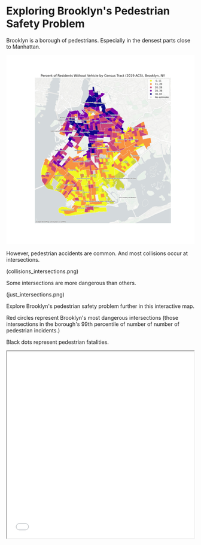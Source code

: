 # Exploring Brooklyn's Pedestrian Safety Problem

Brooklyn is a borough of pedestrians. Especially in the densest parts close to Manhattan.

![image desc](BK_RESIDENTSy.jpeg)

However, pedestrian accidents are common. And most collisions occur at intersections. 

(collisions_intersections.png)

Some intersections are more dangerous than others.

(just_intersections.png)

Explore Brooklyn's pedestrian safety problem further in this interactive map.

Red circles represent Brooklyn's most dangerous intersections (those intersections in the borough's 99th percentile of number of number of pedestrian incidents.)

Black dots represent pedestrian fatalities.

<iframe src="bk_accidents.html" width = "500" height = "500"></iframe>



